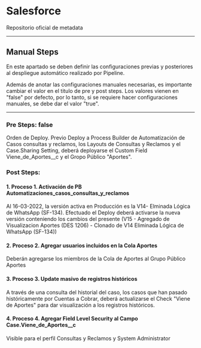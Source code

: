 # Salesforce

Repositorio oficial de metadata

--------

## Manual Steps

En este apartado se deben definir las configuraciones previas y posteriores al despliegue automático realizado por Pipeline.

Además de anotar las configuraciones manuales necesarias, es importante cambiar el valor en el titulo de pre y post steps. Los valores vienen en "false" por defecto, por lo tanto, si se requiere hacer configuraciones manuales, se debe dar el valor "true".

--------

### Pre Steps: false 

Orden de Deploy. Previo Deploy a Process Builder de Automatización de Casos consultas y reclamos, los Layouts de Consultas y Reclamos y el Case.Sharing Setting, deberá deployarse el Custom Field Viene_de_Aportes__c y el Gropo Público "Aportes".

### Post Steps: 

#### 1. Proceso 1. Activación de PB Automatizaciones_casos_consultas_y_reclamos

Al 16-03-2022, la versión activa en Producción es la V14- Elminada Lógica de WhatsApp (SF-134). Efectuado el Deploy deberá activarse la nueva versión conteniendo los cambios del presente (V15 - Agregado de Visualizacion Aportes (DES 1206) - Clonado de V14 Eliminada Lógica de WhatsApp (SF-134))

#### 2. Proceso 2. Agregar usuarios incluidos en la Cola Aportes

Deberán agregarse los miembros de la Cola de Aportes al Grupo Público Aportes

#### 3. Proceso 3. Update masivo de registros históricos

A través de una consulta del historial del caso, los casos que han pasado históricamente por Cuentas a Cobrar, deberá actualizarse el Check "Viene de Aportes" para dar visualización a los registros históricos.

#### 4. Proceso 4. Agregar Field Level Security al Campo Case.Viene_de_Aportes__c

Visible para el perfil Consultas y Reclamos y System Administrator

	





